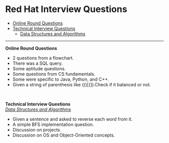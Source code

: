 # Red Hat Interview Questions

- [Online Round Questions](#online)
- [Technical Interview Questions](#tech)
  - [Data Structures and Algorithms](#dsalg)

---

<b name="online">Online Round Questions</b><br/>

- 2 questions from a flowchart.
- There was a SQL query.
- Some aptitude questions.
- Some questions from CS fundamentals.
- Some were specific to Java, Python, and C++.
- Given a string of parenthesis like {()[{]).Check if it balanced or not.
</br>

<b name="tech">Technical Interview Questions</b>
<br/>
<i><u name="dsalg">Data Structures and Algorithms</u></i>

 - Given a sentence and asked to reverse each word from it.
 - A simple BFS implementation question.
 - Discussion on projects.
 - Discussion on OS and Object-Oriented concepts.

<br/>
